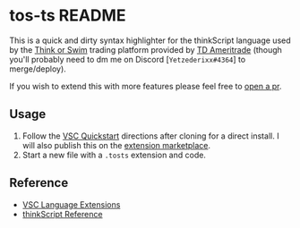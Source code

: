 # tos-ts README

This is a quick and dirty syntax highlighter for the thinkScript language used by the [Think or Swim](https://www.tdameritrade.com/tools-and-platforms/thinkorswim/desktop.page) trading platform provided by [TD Ameritrade](https://www.tdameritrade.com/home.page) (though you'll probably need to dm me on Discord [`Yetzederixx#4364`] to merge/deploy).

If you wish to extend this with more features please feel free to [open a pr](https://github.com/jmbeekman/vsc-thinkscript-extension).

## Usage

1. Follow the [VSC Quickstart](vsc-extension-quickstart.md) directions after cloning for a direct install. I will also publish this on the [extension marketplace](https://marketplace.visualstudio.com/search?term=thinkscript&target=VSCode&category=All%20categories&sortBy=Relevance).
2. Start a new file with a `.tosts` extension and code.

## Reference

* [VSC Language Extensions](https://code.visualstudio.com/api/language-extensions/overview)
* [thinkScript Reference](https://tlc.thinkorswim.com/center/reference/thinkScript)
